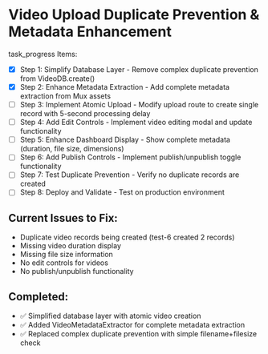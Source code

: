 # Video Upload Duplicate Prevention & Metadata Enhancement

task_progress Items:
- [x] Step 1: Simplify Database Layer - Remove complex duplicate prevention from VideoDB.create()
- [x] Step 2: Enhance Metadata Extraction - Add complete metadata extraction from Mux assets
- [ ] Step 3: Implement Atomic Upload - Modify upload route to create single record with 5-second processing delay
- [ ] Step 4: Add Edit Controls - Implement video editing modal and update functionality
- [ ] Step 5: Enhance Dashboard Display - Show complete metadata (duration, file size, dimensions)
- [ ] Step 6: Add Publish Controls - Implement publish/unpublish toggle functionality
- [ ] Step 7: Test Duplicate Prevention - Verify no duplicate records are created
- [ ] Step 8: Deploy and Validate - Test on production environment

## Current Issues to Fix:
- Duplicate video records being created (test-6 created 2 records)
- Missing video duration display
- Missing file size information
- No edit controls for videos
- No publish/unpublish functionality

## Completed:
- ✅ Simplified database layer with atomic video creation
- ✅ Added VideoMetadataExtractor for complete metadata extraction
- ✅ Replaced complex duplicate prevention with simple filename+filesize check
